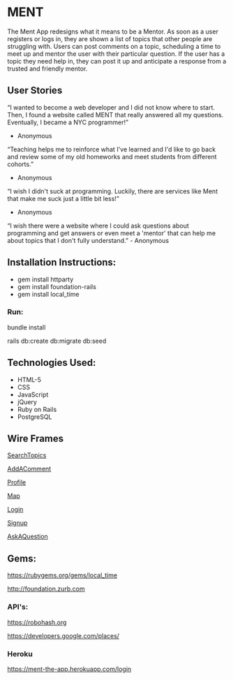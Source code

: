 # MENT
 
The Ment App redesigns what it means to be a Mentor. As soon as a user registers or logs in, they are shown a list of topics that other people are struggling with. Users can post comments on a topic, scheduling a time to meet up and mentor the user with their particular question. If the user has a topic they need help in, they can post it up and anticipate a response from a trusted and friendly mentor.

## User Stories ##

“I wanted to become a web developer and I did not know where to start. Then, I found a website called MENT that really answered all my questions. Eventually, I became a NYC programmer!”
 - Anonymous
 
 “Teaching helps me to reinforce what I've learned and I'd like to go back and review some of my old homeworks and meet students from different cohorts.”
 - Anonymous
 
 “I wish I didn't suck at programming. Luckily, there are services like Ment that make me suck just a little bit less!”
 - Anonymous
 
 “I wish there were a website where I could ask questions about programming and get answers or even meet a 'mentor' that can help me about topics that I don't fully understand.” - Anonymous

## Installation Instructions: ##

* gem install httparty
* gem install foundation-rails
* gem install local_time

### Run: ###

<p> bundle install </p>
rails db:create db:migrate db:seed

## Technologies Used: ##

* HTML-5
* CSS
* JavaScript
* jQuery
* Ruby on Rails
* PostgreSQL

## Wire Frames ##
 [SearchTopics](http://i.imgur.com/TJpCD26.png)

 [AddAComment](http://i.imgur.com/hbCu75Q.png)

 [Profile](http://i.imgur.com/6LLk02A.png)

 [Map](http://i.imgur.com/8QQSM2r.png)

 [Login](http://i.imgur.com/Zl9lUc8.png)

 [Signup](http://i.imgur.com/Fl9S3st.png)

 [AskAQuestion](http://i.imgur.com/Z3bro2s.png)

## Gems: ##

https://rubygems.org/gems/local_time

http://foundation.zurb.com

### API's: ###

https://robohash.org

https://developers.google.com/places/

### Heroku ###

https://ment-the-app.herokuapp.com/login
